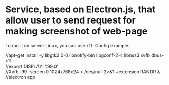 # Service, based on Electron.js, that allow user to send request for making screenshot of web-page
To run it on server Linux, you can use x11. Config example:

//apt-get install -y libgtk2.0-0 libnotify-bin libgconf-2-4 libnss3 xvfb dbus-x11 <br />
//export DISPLAY=':99.0' <br />
//Xvfb :99 -screen 0 1024x768x24 > /dev/null 2>&1 +extension RANDR & <br />
//electron app
